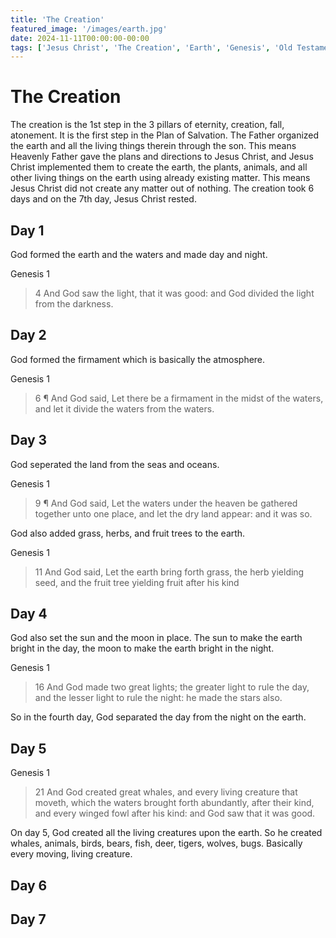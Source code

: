 ```yaml
---
title: 'The Creation'
featured_image: '/images/earth.jpg'
date: 2024-11-11T00:00:00-00:00
tags: ['Jesus Christ', 'The Creation', 'Earth', 'Genesis', 'Old Testament']
---
```


# The Creation

The creation is the 1st step in the 3 pillars of eternity, creation, fall, atonement. It is the first step in the Plan of Salvation. The Father organized the earth and all the living things therein through the son. This means Heavenly Father gave the plans and directions to Jesus Christ, and Jesus Christ implemented them to create the earth, the plants, animals, and all other living things on the earth using already existing matter. This means Jesus Christ did not create any matter out of nothing. The creation took 6 days and on the 7th day, Jesus Christ rested. 

## Day 1

God formed the earth and the waters and made day and night.

Genesis 1
> 4 And God saw the light, that it was good: and God divided the light from the darkness.

## Day 2

God formed the firmament which is basically the atmosphere.

Genesis 1
> 6 ¶ And God said, Let there be a firmament in the midst of the waters, and let it divide the waters from the waters.

## Day 3

God seperated the land from the seas and oceans. 

Genesis 1
> 9 ¶ And God said, Let the waters under the heaven be gathered together unto one place, and let the dry land appear: and it was so.

God also added grass, herbs, and fruit trees to the earth. 

Genesis 1
> 11 And God said, Let the earth bring forth grass, the herb yielding seed, and the fruit tree yielding fruit after his kind

## Day 4

God also set the sun and the moon in place. The sun to make the earth bright in the day, the moon to make the earth bright in the night.

Genesis 1
> 16 And God made two great lights; the greater light to rule the day, and the lesser light to rule the night: he made the stars also.

So in the fourth day, God separated the day from the night on the earth. 

## Day 5

Genesis 1
> 21 And God created great whales, and every living creature that moveth, which the waters brought forth abundantly, after their kind, and every winged fowl after his kind: and God saw that it was good.

On day 5, God created all the living creatures upon the earth. So he created whales, animals, birds, bears, fish, deer, tigers, wolves, bugs. Basically every moving, living creature. 

## Day 6

## Day 7
